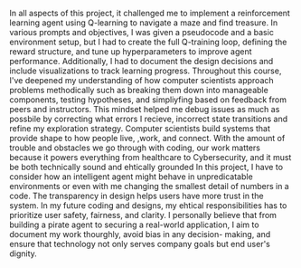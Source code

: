 In all aspects of this project, it challenged me to implement a reinforcement learning agent using Q-learning to navigate a maze and find treasure. 
In various prompts and objectives, I was given a pseudocode and a basic environment setup, but I had to create the full Q-training loop, defining
the reward structure, and tune up hyperparameters to improve agent performance. Additionally, I had to document the design decisions and include visualizations 
to track learning progress. 
Throughout this course, I've deepened my understanding of how computer scientists approach problems methodically such as breaking them down into 
manageable components, testing hypotheses, and simpliyfing based on feedback from peers and instructors. This mindset helped me debug issues 
as much as possbile by correcting what errors I recieve, incorrect state transitions and refine my exploration strategy. 
Computer scientists build systems that provide shape to how people live, ,work, and connect. With the amount of trouble and obstacles we go through with 
coding, our work matters because it powers everything from healthcare to Cybersecurity, and it must be both technically sound and ehtically grounded
In this project, I have to consider how an intelligent agent might behave in unpredicatable environments or even with me changing the smallest detail 
of numbers in a code. The transparency in design helps users have more trust in the system. 
In my future coding and designs, my ehtical responsibilities has to prioritize user safety, fairness, and clarity. I personally believe that from
building a pirate agent to securing a real-world application, I aim to document my work thourghly, avoid bias in any decision- making, and ensure 
that technology not only serves company goals but end user's dignity. 
